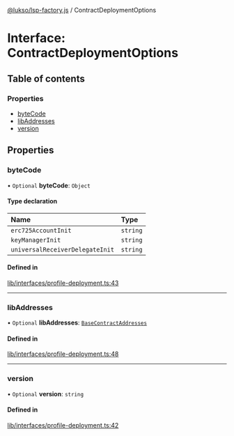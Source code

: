 [@lukso/lsp-factory.js](../README.md) / ContractDeploymentOptions

# Interface: ContractDeploymentOptions

## Table of contents

### Properties

- [byteCode](ContractDeploymentOptions.md#bytecode)
- [libAddresses](ContractDeploymentOptions.md#libaddresses)
- [version](ContractDeploymentOptions.md#version)

## Properties

### byteCode

• `Optional` **byteCode**: `Object`

#### Type declaration

| Name | Type |
| :------ | :------ |
| `erc725AccountInit` | `string` |
| `keyManagerInit` | `string` |
| `universalReceiverDelegateInit` | `string` |

#### Defined in

[lib/interfaces/profile-deployment.ts:43](https://github.com/lukso-network/tools-lsp-factory/blob/eccea2c/src/lib/interfaces/profile-deployment.ts#L43)

___

### libAddresses

• `Optional` **libAddresses**: [`BaseContractAddresses`](BaseContractAddresses.md)

#### Defined in

[lib/interfaces/profile-deployment.ts:48](https://github.com/lukso-network/tools-lsp-factory/blob/eccea2c/src/lib/interfaces/profile-deployment.ts#L48)

___

### version

• `Optional` **version**: `string`

#### Defined in

[lib/interfaces/profile-deployment.ts:42](https://github.com/lukso-network/tools-lsp-factory/blob/eccea2c/src/lib/interfaces/profile-deployment.ts#L42)
